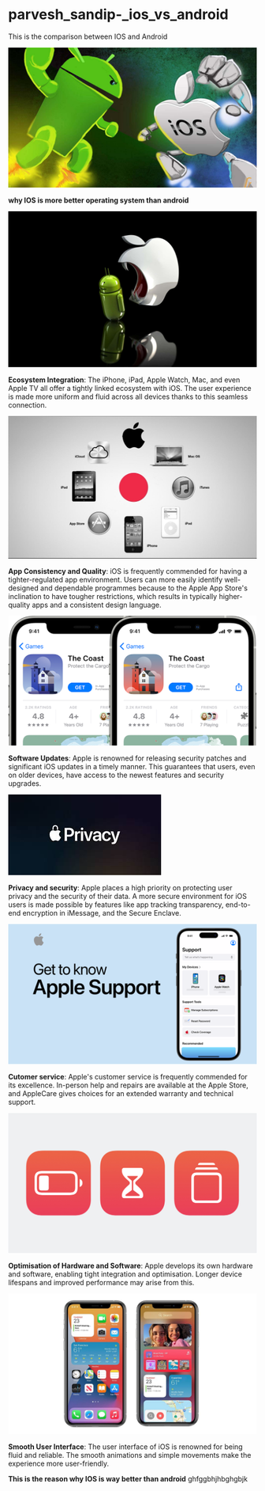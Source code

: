 # parvesh_sandip-_ios_vs_android
This is the comparison between IOS and Android

<img src="images/IOS vs Android.jpg">

**why IOS is more better operating system than android**

<img src="images/main photo.jpg">

**Ecosystem Integration**: The iPhone, iPad, Apple Watch, Mac, and even Apple TV all offer a tightly linked ecosystem with iOS. The user experience is made more uniform and fluid across all devices thanks to this seamless connection.

<img src="images/ecosystem.jpg">
 
**App Consistency and Quality**: iOS is frequently commended for having a tighter-regulated app environment. Users can more easily identify well-designed and dependable programmes because to the Apple App Store's inclination to have tougher restrictions, which results in typically higher-quality apps and a consistent design language.

<img src="images/quality.png">
 
**Software Updates**: Apple is renowned for releasing security patches and significant iOS updates in a timely manner. This guarantees that users, even on older devices, have access to the newest features and security upgrades.

<img src="images/security.jpeg">
 
 **Privacy and security**: Apple places a high priority on protecting user privacy and the security of their data. A more secure environment for iOS users is made possible by features like app tracking transparency, end-to-end encryption in iMessage, and the Secure Enclave.

<img src="images/customer service.png">

**Cutomer service**: Apple's customer service is frequently commended for its excellence. In-person help and repairs are available at the Apple Store, and AppleCare gives choices for an extended warranty and technical support.  

<img src="images/optimisation.jpg">
 
**Optimisation of Hardware and Software**: Apple develops its own hardware and software, enabling tight integration and optimisation. Longer device lifespans and improved performance may arise from this.

<img src="images/user interface.jpg">
 
**Smooth User Interface**: The user interface of iOS is renowned for being fluid and reliable. The smooth animations and simple movements make the experience more user-friendly.

**This is the reason why IOS is way better than android**
ghfggbhjhbghgbjk

